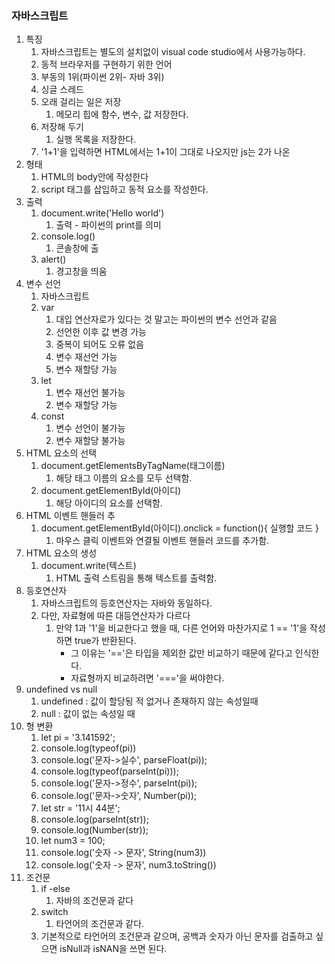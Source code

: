 ### 자바스크립트

1. 특징
   1. 자바스크립트는 별도의 설치없이 visual code studio에서 사용가능하다.
   2. 동적 브라우저를 구현하기 위한 언어
   3. 부동의 1위(파이썬 2위- 자바 3위)
   4. 싱글 스레드
   5. 오래 걸리는 일은 저장
      1. 메모리 힙에 함수, 변수, 값 저장한다.
   6. 저장해 두기
      1. 실행 목록을 저장한다.
   7. '1+1'을 입력하면 HTML에서는 1+1이 그대로 나오지만 js는 2가 나온
2. 형태
   1. HTML의 body안에 작성한다
   2. script 태그를 삽입하고 동적 요소를 작성한다.
3. 출력
   1. document.write('Hello world')
      1. 출력 - 파이썬의 print를 의미
   2. console.log()
      1. 콘솔창에 출
   3. alert()
      1. 경고창을 띄움
4. 변수 선언
   1. 자바스크립트
   2. var
      1. 대입 연산자로가 있다는 것 말고는 파이썬의 변수 선언과 같음
      2. 선언한 이후 값 변경 가능
      3. 중복이 되어도 오류 없음
      4. 변수 재선언 가능
      5. 변수 재할당 가능
   3. let
      1. 변수 재선언 불가능
      2. 변수 재할당 가능
   4. const
      1. 변수 선언이 불가능
      2. 변수 재할당 불가능
5. HTML 요소의 선택
   1. document.getElementsByTagName(태그이름)
      1. 해당 태그 이름의 요소를 모두 선택함.
   2. document.getElementById(아이디)
      1.  해당 아이디의 요소를 선택함.
6. HTML 이벤트 핸들러 추
   1. document.getElementById(아이디).onclick = function(){ 실행할 코드 }
      1. 마우스 클릭 이벤트와 연결될 이벤트 핸들러 코드를 추가함.
7. HTML 요소의 생성
   1. document.write(텍스트)
      1.  HTML 출력 스트림을 통해 텍스트를 출력함.
8. 등호연산자
   1. 자바스크립트의 등호연산자는 자바와 동일하다.
   2. 다만, 자료형에 따른 대등연산자가 다르다
      1. 만약 1과 '1'을 비교한다고 했을 때, 다른 언어와 마찬가지로 1 == '1'을 작성하면 true가 반환된다.
         + 그 이유는 '=='은 타입을 제외한 값만 비교하기 때문에 같다고 인식한다.
         + 자료형까지 비교하려면 '==='을 써야한다.
9. undefined vs null
   1. undefined : 값이 할당됭 적 없거나 존재하지 않는 속성일때
   2. null : 값이 없는 속성일 때
10. 형 변환
    1. let pi = '3.141592';
    2. console.log(typeof(pi))
    3. console.log('문자->실수', parseFloat(pi));
    4. console.log(typeof(parseInt(pi)));
    5. console.log('문자->정수', parseInt(pi));
    6. console.log('문자->숫자', Number(pi));
    7. let str = '11시 44분';
    8. console.log(parseInt(str));
    9. console.log(Number(str));
    10. let num3 = 100;
    11. console.log('숫자 -> 문자', String(num3))
    12. console.log('숫자 -> 문자', num3.toString())
11. 조건문
    1. if -else
       1. 자바의 조건문과 같다
    2. switch
       1. 타언어의 조건문과 같다.
    3. 기본적으로 타언어의 조건문과 같으며, 공백과 숫자가 아닌 문자를 검출하고 싶으면 isNull과 isNAN을 쓰면 된다.